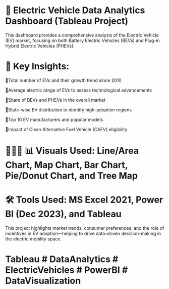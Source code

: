 # 🚗 Electric Vehicle Data Analytics Dashboard (Tableau Project)

This dashboard provides a comprehensive analysis of the Electric Vehicle (EV) market, focusing on both Battery Electric Vehicles (BEVs) and Plug-in Hybrid Electric Vehicles (PHEVs).

# 🔑 Key Insights:

🔺Total number of EVs and their growth trend since 2010

🔺Average electric range of EVs to assess technological advancements

🔺Share of BEVs and PHEVs in the overall market

🔺State-wise EV distribution to identify high-adoption regions

🔺Top 10 EV manufacturers and popular models

🔺Impact of Clean Alternative Fuel Vehicle (CAFV) eligibility

# 🧑🏻‍💻 📊 Visuals Used: Line/Area Chart, Map Chart, Bar Chart, Pie/Donut Chart, and Tree Map

 # 🛠 Tools Used: MS Excel 2021, Power BI (Dec 2023), and Tableau

This project highlights market trends, consumer preferences, and the role of incentives in EV adoption—helping to drive data-driven decision-making in the electric mobility space.

# Tableau # DataAnalytics # ElectricVehicles # PowerBI # DataVisualization
